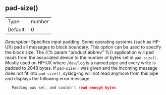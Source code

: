 ---
---
<!-- DISCLAIMER: This file is based on the syslog-ng Open Source Edition documentation https://github.com/balabit/syslog-ng-ose-guides/commit/2f4a52ee61d1ea9ad27cb4f3168b95408fddfdf2 and is used under the terms of The syslog-ng Open Source Edition Documentation License. The file has been modified by Axoflow. -->

## pad-size()

|          |        |
| -------- | ------ |
| Type:    | number |
| Default: | 0      |

*Description:* Specifies input padding. Some operating systems (such as HP-UX) pad all messages to block boundary. This option can be used to specify the block size. The {{% param "product.abbrev" %}} application will pad reads from the associated device to the number of bytes set in `pad-size()`. Mostly used on HP-UX where `/dev/log` is a named pipe and every write is padded to 2048 bytes. If `pad-size()` was given and the incoming message does not fit into `pad-size()`, syslog-ng will not read anymore from this pipe and displays the following error message:

```c
   Padding was set, and couldn't read enough bytes

```

